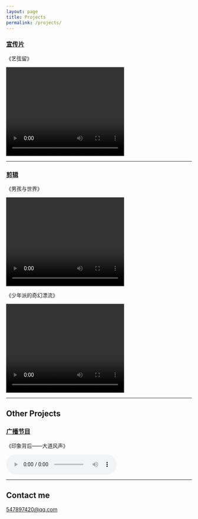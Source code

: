 ```yaml
---
layout: page
title: Projects
permalink: /projects/
---
```


### [宣传片](https://github.com/tux4kids/tuxmania) 
《艺弦留》

<video src="http://119.29.15.161/inherit.mp4 " width="320" height="240" controls="controls">Your browser does not support the video tag.</video>


---

### [剪辑](https://github.com/AkshayAgarwal007/Moodly)
《男孩与世界》

<video src="http://119.29.15.161/boy.mp4 " width="320" height="240" controls="controls">Your browser does not support the video tag.</video>

《少年派的奇幻漂流》

<video src="http://119.29.15.161/pie.mp4 " width="320" height="240" controls="controls">Your browser does not support the video tag.</video>


---

## Other Projects

### [广播节目](https://github.com/tux4kids/tuxmania) 
《印象背后——大道风声》

<audio src="http://119.29.15.161/impression.mp3" controls="controls">
Your browser does not support the audio tag.</audio>

---

## Contact me

[547897420@qq.com](mailto:547897420@qq.com)
